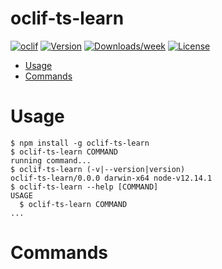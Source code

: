 oclif-ts-learn
==============



[![oclif](https://img.shields.io/badge/cli-oclif-brightgreen.svg)](https://oclif.io)
[![Version](https://img.shields.io/npm/v/oclif-ts-learn.svg)](https://npmjs.org/package/oclif-ts-learn)
[![Downloads/week](https://img.shields.io/npm/dw/oclif-ts-learn.svg)](https://npmjs.org/package/oclif-ts-learn)
[![License](https://img.shields.io/npm/l/oclif-ts-learn.svg)](https://github.com/hota1024/oclif-ts-learn/blob/master/package.json)

<!-- toc -->
* [Usage](#usage)
* [Commands](#commands)
<!-- tocstop -->
# Usage
<!-- usage -->
```sh-session
$ npm install -g oclif-ts-learn
$ oclif-ts-learn COMMAND
running command...
$ oclif-ts-learn (-v|--version|version)
oclif-ts-learn/0.0.0 darwin-x64 node-v12.14.1
$ oclif-ts-learn --help [COMMAND]
USAGE
  $ oclif-ts-learn COMMAND
...
```
<!-- usagestop -->
# Commands
<!-- commands -->

<!-- commandsstop -->
